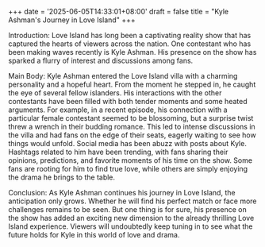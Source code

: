 +++
date = '2025-06-05T14:33:01+08:00'
draft = false
title = "Kyle Ashman's Journey in Love Island"
+++

Introduction: Love Island has long been a captivating reality show that has captured the hearts of viewers across the nation. One contestant who has been making waves recently is Kyle Ashman. His presence on the show has sparked a flurry of interest and discussions among fans. 

Main Body: Kyle Ashman entered the Love Island villa with a charming personality and a hopeful heart. From the moment he stepped in, he caught the eye of several fellow islanders. His interactions with the other contestants have been filled with both tender moments and some heated arguments. For example, in a recent episode, his connection with a particular female contestant seemed to be blossoming, but a surprise twist threw a wrench in their budding romance. This led to intense discussions in the villa and had fans on the edge of their seats, eagerly waiting to see how things would unfold. Social media has been abuzz with posts about Kyle. Hashtags related to him have been trending, with fans sharing their opinions, predictions, and favorite moments of his time on the show. Some fans are rooting for him to find true love, while others are simply enjoying the drama he brings to the table. 

Conclusion: As Kyle Ashman continues his journey in Love Island, the anticipation only grows. Whether he will find his perfect match or face more challenges remains to be seen. But one thing is for sure, his presence on the show has added an exciting new dimension to the already thrilling Love Island experience. Viewers will undoubtedly keep tuning in to see what the future holds for Kyle in this world of love and drama.
